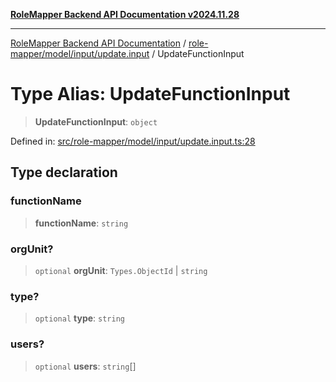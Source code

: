 [**RoleMapper Backend API Documentation v2024.11.28**](../../../../../README.md)

***

[RoleMapper Backend API Documentation](../../../../../modules.md) / [role-mapper/model/input/update.input](../README.md) / UpdateFunctionInput

# Type Alias: UpdateFunctionInput

> **UpdateFunctionInput**: `object`

Defined in: [src/role-mapper/model/input/update.input.ts:28](https://github.com/FlowCraft-AG/RoleMapper/blob/3cef41945a7433078df8de15ae023cbf018d74ba/backend/src/role-mapper/model/input/update.input.ts#L28)

## Type declaration

### functionName

> **functionName**: `string`

### orgUnit?

> `optional` **orgUnit**: `Types.ObjectId` \| `string`

### type?

> `optional` **type**: `string`

### users?

> `optional` **users**: `string`[]
